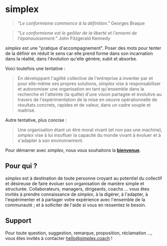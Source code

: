 # simplex

> *"Le conformisme commence à la définition."* Georges Braque

> *"Le conformisme est le geôlier de la liberté et l'ennemi de l'épanouissement."* John Fitzgerald Kennedy

*simplex* est une "pratique d'accompagnement". Poser des mots pour tenter de la définir en réduit le sens car elle prend forme dans son incarnation dans la réalité, dans l'évolution qu'elle génère, subit et absorbe.

Voici toutefois une tentative : 

> En développant l'agilité collective de l'entreprise à inventer par et pour elle-même ses propres solutions, *simplex* vise à responsabiliser et autonomiser une organisation en tant qu'ensemble dans la recherche et l'atteinte (la quête) d'une vision partagée et évolutive au travers de l'expérimentation de la mise en oeuvre opérationnelle de résultats concrets, rapides et de valeur, dans un cadre souple et maitrisé.

Autre tentative, plus concise :

> Une organisation étant un être moral vivant (et non pas une machine), *simplex* vise à lui insufluer la capacité du monde vivant à évoluer et à s'adapter à son environnement.

Pour démarrer avec *simplex*, nous vous souhaitons la [**bienvenue**](/bienvenue.md).

## Pour qui ?
_simplex_ est à destination de toute personne croyant au potentiel du collectif et désireuse de faire évoluer son organisation de manière simple et structurée.
Collaborateurs, managers, dirigeants, coachs ... vous êtes invités à prendre connaissance de *simplex*, à la digérer, à l'adapter, à l'expérimenter et à partager votre expérience avec l'ensemble de la communauté ; et à solliciter de l'aide si vous en ressentez le besoin.

## Support
Pour toute question, suggestion, remarque, proposition, réclamation ..., vous êtes invités à contacter hello@simplex.coach !